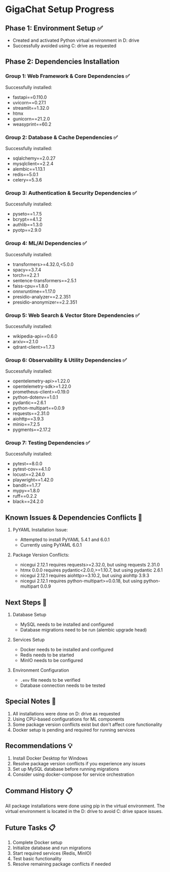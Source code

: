 # GigaChat Setup Progress

## Phase 1: Environment Setup ✅
- Created and activated Python virtual environment in D: drive
- Successfully avoided using C: drive as requested

## Phase 2: Dependencies Installation

### Group 1: Web Framework & Core Dependencies ✅
Successfully installed:
- fastapi==0.110.0
- uvicorn==0.27.1
- streamlit==1.32.0
- htmx
- gunicorn==21.2.0
- weasyprint==60.2

### Group 2: Database & Cache Dependencies ✅
Successfully installed:
- sqlalchemy==2.0.27
- mysqlclient==2.2.4
- alembic==1.13.1
- redis==5.0.1
- celery==5.3.6

### Group 3: Authentication & Security Dependencies ✅
Successfully installed:
- pyseto==1.7.5
- bcrypt==4.1.2
- authlib==1.3.0
- pyotp==2.9.0

### Group 4: ML/AI Dependencies ✅
Successfully installed:
- transformers>=4.32.0,<5.0.0
- spacy==3.7.4
- torch==2.2.1
- sentence-transformers==2.5.1
- faiss-cpu==1.8.0
- onnxruntime==1.17.0
- presidio-analyzer==2.2.351
- presidio-anonymizer==2.2.351

### Group 5: Web Search & Vector Store Dependencies ✅
Successfully installed:
- wikipedia-api==0.6.0
- arxiv==2.1.0
- qdrant-client>=1.7.3

### Group 6: Observability & Utility Dependencies ✅
Successfully installed:
- opentelemetry-api>=1.22.0
- opentelemetry-sdk>=1.22.0
- prometheus-client>=0.19.0
- python-dotenv==1.0.1
- pydantic==2.6.1
- python-multipart==0.0.9
- requests==2.31.0
- aiohttp==3.9.3
- minio==7.2.5
- pygments==2.17.2

### Group 7: Testing Dependencies ✅
Successfully installed:
- pytest==8.0.0
- pytest-cov==4.1.0
- locust==2.24.0
- playwright==1.42.0
- bandit==1.7.7
- mypy==1.8.0
- ruff==0.2.2
- black==24.2.0

## Known Issues & Dependencies Conflicts 🚨

1. PyYAML Installation Issue:
   - Attempted to install PyYAML 5.4.1 and 6.0.1
   - Currently using PyYAML 6.0.1

2. Package Version Conflicts:
   - nicegui 2.12.1 requires requests>=2.32.0, but using requests 2.31.0
   - htmx 0.0.0 requires pydantic<2.0.0,>=1.10.7, but using pydantic 2.6.1
   - nicegui 2.12.1 requires aiohttp>=3.10.2, but using aiohttp 3.9.3
   - nicegui 2.12.1 requires python-multipart>=0.0.18, but using python-multipart 0.0.9

## Next Steps 🔄

1. Database Setup
   - MySQL needs to be installed and configured
   - Database migrations need to be run (alembic upgrade head)

2. Services Setup
   - Docker needs to be installed and configured
   - Redis needs to be started
   - MinIO needs to be configured

3. Environment Configuration
   - `.env` file needs to be verified
   - Database connection needs to be tested

## Special Notes 📝

1. All installations were done on D: drive as requested
2. Using CPU-based configurations for ML components
3. Some package version conflicts exist but don't affect core functionality
4. Docker setup is pending and required for running services

## Recommendations 💡

1. Install Docker Desktop for Windows
2. Resolve package version conflicts if you experience any issues
3. Set up MySQL database before running migrations
4. Consider using docker-compose for service orchestration

## Command History 📋
All package installations were done using pip in the virtual environment. The virtual environment is located in the D: drive to avoid C: drive space issues.

## Future Tasks 📋
1. Complete Docker setup
2. Initialize database and run migrations
3. Start required services (Redis, MinIO)
4. Test basic functionality
5. Resolve remaining package conflicts if needed
